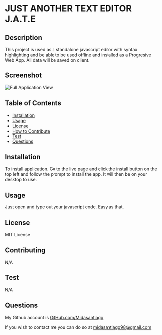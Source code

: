 # JUST ANOTHER TEXT EDITOR J.A.T.E
    
## Description
    
This project is used as a standalone javascript editor with syntax highlighting and be able to be used offline and installed as a Progresive Web App. All data will be saved on client.

## Screenshot

![Full Application View]()
    
## Table of Contents
    
- [Installation](#installation)
- [Usage](#usage)
- [License](#license)
- [How to Contribute](#contributing)
- [Test](#test)
- [Questions](#questions)
    
## Installation
    
To install application. Go to the live page and click the install button on the top left and follow the prompt to install the app. It will then be on your desktop to use.
    
## Usage
    
Just open and type out your javascript code. Easy as that.
    
## License
    
MIT License
    
## Contributing
    
N/A
    
## Test
    
N/A
    
## Questions
    
My Github account is [GitHub.com/Midasantiago](github.com/Midasantiago)
    
If you wish to contact me you can do so at midasantiago98@gmail.com
